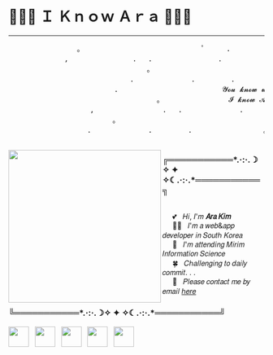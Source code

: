 # 🐶🦶📏 Ｉ Ｋｎｏｗ Ａｒａ 🐶🦶📏
---
<p align='center'>
  <pre>                。　　　　　　　　　　　　　　　　　ﾟ　　　.　　　　　　　　　　　　　　.
             ,　　　　　　　　　.　 .　　　　  　　　　.
                       　　 　　　。　　　　　　　　　　　　　　　　　　    　ﾟ　　　　　　　　　。
                         　　.　　　　　　　　.　　　　　.　　　　　　　　　　   。　　   .　
                       　.　　　　　　　　　　　　　　 𝓨𝓸𝓾 𝓴𝓷𝓸𝔀 𝔀𝓱𝓪𝓽, ㅤㅤㅤㅤㅤㅤㅤ      ㅤㅤ 　    。　　.
                      　 　　　　　　。　　　　　　 　　　𝓘 𝓴𝓷𝓸𝔀 𝓐𝓻𝓪                 　ﾟ　　    　.　　　　　　   　　　
                   ,　　　 　　　　　　.　 .　　　　　　　　.
              　　　　  　。　　　　　　　　　　　　　　　　　　                  　ﾟ　　　　　　　　　。
               　　.　　　　　　　　.　　　　　.　　　　　　　　　　。　　.　
  </pre>
 </p>
 <img src="https://user-images.githubusercontent.com/48753868/95337663-0c34f280-08ed-11eb-958b-84815ff59bcb.jpg" height="300" align="left">
 <p align='center'>
  <h3>╔═══════════*.·:·.☽✧    ✦    ✧☾.·:·.*═══════════╗</h3><br>
  &nbsp;&nbsp;&nbsp;&nbsp;&nbsp;💕&nbsp;&nbsp;&nbsp;𝐻𝑖, 𝐼'𝑚 <b>𝐴𝑟𝑎 𝐾𝑖𝑚</b><br>
  &nbsp;&nbsp;&nbsp;&nbsp;&nbsp;👩‍💻&nbsp;&nbsp;&nbsp;𝐼'𝑚 𝑎 𝑤𝑒𝑏&𝑎𝑝𝑝 𝑑𝑒𝑣𝑒𝑙𝑜𝑝𝑒𝑟 𝑖𝑛 𝑆𝑜𝑢𝑡ℎ 𝐾𝑜𝑟𝑒𝑎<br>
  &nbsp;&nbsp;&nbsp;&nbsp;&nbsp;🏫&nbsp;&nbsp;&nbsp;𝐼'𝑚 𝑎𝑡𝑡𝑒𝑛𝑑𝑖𝑛𝑔 𝑀𝑖𝑟𝑖𝑚 𝐼𝑛𝑓𝑜𝑟𝑚𝑎𝑡𝑖𝑜𝑛 𝑆𝑐𝑖𝑒𝑛𝑐𝑒 <br>
  &nbsp;&nbsp;&nbsp;&nbsp;&nbsp;🍀&nbsp;&nbsp;&nbsp;𝐶ℎ𝑎𝑙𝑙𝑒𝑛𝑔𝑖𝑛𝑔 𝑡𝑜 𝑑𝑎𝑖𝑙𝑦 𝑐𝑜𝑚𝑚𝑖𝑡. . .<br>
  &nbsp;&nbsp;&nbsp;&nbsp;&nbsp;📧&nbsp;&nbsp;&nbsp;𝑃𝑙𝑒𝑎𝑠𝑒 𝑐𝑜𝑛𝑡𝑎𝑐𝑡 𝑚𝑒 𝑏𝑦 𝑒𝑚𝑎𝑖𝑙 <a href="mailto:s2019w06@e-mirim.hs.kr">ℎ𝑒𝑟𝑒</a><br>
  <h3>╚═══════════*.·:·.☽✧    ✦    ✧☾.·:·.*═══════════╝</h3>
  <a href="https://www.facebook.com/profile.php?id=100034567932008" target="_blank"><img height="40" src="https://user-images.githubusercontent.com/48753868/95327491-194ae500-08df-11eb-8df6-9bd701fa15c0.png?raw=true"></a>&nbsp;&nbsp;
  <a href="https://www.instagram.com/orzr_arar/" target="_blank"><img height="40" src="https://user-images.githubusercontent.com/48753868/95327495-1a7c1200-08df-11eb-80a3-9a7d88155a48.png?raw=true"></a>&nbsp;&nbsp;
  <a href="https://twitter.com/ara_know" target="_blank"><img height="40" src="https://user-images.githubusercontent.com/48753868/95404937-5b147380-0951-11eb-8f49-a9933968cf22.png?raw=true"></a>&nbsp;&nbsp;
  <a href="https://blog.naver.com/ala0327" target="_blank"><img height="40" src="https://user-images.githubusercontent.com/48753868/95404741-d164a600-0950-11eb-9ebe-57372bfb316b.png?raw=true"></a>&nbsp;&nbsp;
  <a href="https://dev.to/iknowara" target="_blank"><img height="40" src="https://user-images.githubusercontent.com/48753868/95327483-17812180-08df-11eb-85a7-71593bce2ce0.png?raw=true"></a>
</p>



<!--
**IknowAra/IknowAra** is a ✨ _special_ ✨ repository because its `README.md` (this file) appears on your GitHub profile.

Here are some ideas to get you started:

- 🔭 I’m currently working on ...
- 🌱 I’m currently learning ...
- 👯 I’m looking to collaborate on ...
- 🤔 I’m looking for help with ...
- 💬 Ask me about ...
- 📫 How to reach me: ...
- 😄 Pronouns: ...
- ⚡ Fun fact: ...
-->
